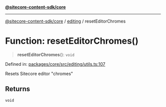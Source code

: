 [**@sitecore-content-sdk/core**](../../README.md)

***

[@sitecore-content-sdk/core](../../README.md) / [editing](../README.md) / resetEditorChromes

# Function: resetEditorChromes()

> **resetEditorChromes**(): `void`

Defined in: [packages/core/src/editing/utils.ts:107](https://github.com/Sitecore/content-sdk/blob/0368ee89b256e5717d28a2086597ae659abd51a0/packages/core/src/editing/utils.ts#L107)

Resets Sitecore editor "chromes"

## Returns

`void`
